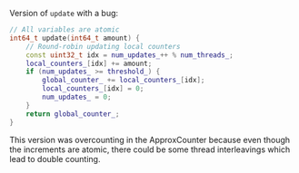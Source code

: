 Version of `update` with a bug:

```cpp
// All variables are atomic
int64_t update(int64_t amount) {
    // Round-robin updating local counters
    const uint32_t idx = num_updates_++ % num_threads_;
    local_counters_[idx] += amount;
    if (num_updates_ >= threshold_) {
        global_counter_ += local_counters_[idx];
        local_counters_[idx] = 0;
        num_updates_ = 0;
    }
    return global_counter_;
}
```

This version was overcounting in the ApproxCounter because even though the increments are atomic, there could be some thread interleavings which lead to double counting.
